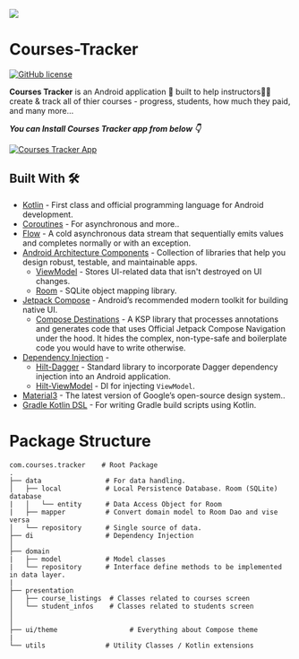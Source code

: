 ![](media/FoodiumHeader.png)
# Courses-Tracker

[![GitHub license](https://img.shields.io/badge/License-MIT-blue.svg)](LICENSE)

**Courses Tracker** is an Android application 📱 built to help instructors🧑‍🏫 create & track all of thier courses - progress, students, how much they paid, and many more… 

***You can Install Courses Tracker app from below 👇***

[![Courses Tracker App](https://www.svgrepo.com/show/303139/google-play-badge-logo.svg)](https://github.com/PatilShreyas/Foodium/releases/latest/download/app.apk)


## Built With 🛠
- [Kotlin](https://kotlinlang.org/) - First class and official programming language for Android development.
- [Coroutines](https://kotlinlang.org/docs/reference/coroutines-overview.html) - For asynchronous and more..
- [Flow](https://kotlin.github.io/kotlinx.coroutines/kotlinx-coroutines-core/kotlinx.coroutines.flow/-flow/) - A cold asynchronous data stream that sequentially emits values and completes normally or with an exception.
- [Android Architecture Components](https://developer.android.com/topic/libraries/architecture) - Collection of libraries that help you design robust, testable, and maintainable apps.
  - [ViewModel](https://developer.android.com/topic/libraries/architecture/viewmodel) - Stores UI-related data that isn't destroyed on UI changes. 
  - [Room](https://developer.android.com/topic/libraries/architecture/room) - SQLite object mapping library.
- [Jetpack Compose](https://developer.android.com/jetpack/compose) - Android’s recommended modern toolkit for building native UI.
    - [Compose Destinations](https://github.com/raamcosta/compose-destinations) - A KSP library that processes annotations and generates code that uses Official Jetpack Compose Navigation under the hood. It hides the complex, non-type-safe and boilerplate code you would have to write otherwise.
- [Dependency Injection](https://developer.android.com/training/dependency-injection) - 
  - [Hilt-Dagger](https://dagger.dev/hilt/) - Standard library to incorporate Dagger dependency injection into an Android application.
  - [Hilt-ViewModel](https://developer.android.com/training/dependency-injection/hilt-jetpack) - DI for injecting `ViewModel`.
- [Material3](https://m3.material.io/) - The latest version of Google’s open-source design system..
- [Gradle Kotlin DSL](https://docs.gradle.org/current/userguide/kotlin_dsl.html) - For writing Gradle build scripts using Kotlin.


# Package Structure
    
    com.courses.tracker    # Root Package
    .
    ├── data                # For data handling.
    │   ├── local           # Local Persistence Database. Room (SQLite) database
    |   │   └── entity      # Data Access Object for Room   
    |   ├── mapper          # Convert domain model to Room Dao and vise versa
    │   └── repository      # Single source of data.
    ├── di                  # Dependency Injection 
    │
    ├── domain
    |   ├── model           # Model classes
    |   └── repository      # Interface define methods to be implemented in data layer.     
    |
    ├── presentation
    │   ├── course_listings  # Classes related to courses screen
    │   └── student_infos    # Classes related to students screen
    │
    │
    ├── ui/theme                  # Everything about Compose theme
    |
    └── utils               # Utility Classes / Kotlin extensions
